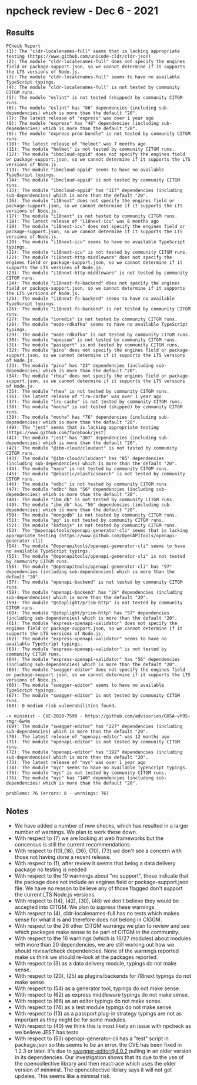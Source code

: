 # npcheck review - Dec 6 - 2021

## Results

```shell
PCheck Report
(1): The "cldr-localenames-full" seems that is lacking appropriate testing (https://www.github.com/unicode-cldr/cldr-json)
(2): The module "cldr-localenames-full" does not specify the engines field or package-support.json, so we cannot determine if it supports the LTS versions of Node.js.
(3): The module "cldr-localenames-full" seems to have no available TypeScript typings.
(4): The module "cldr-localenames-full" is not tested by community CITGM runs.
(5): The module "eslint" is not tested (skipped) by community CITGM runs.
(6): The module "eslint" has "86" dependencies (including sub-dependencies) which is more than the default "20".
(7): The latest release of "express" was over 1 year ago
(8): The module "express" has "48" dependencies (including sub-dependencies) which is more than the default "20".
(9): The module "express-prom-bundle" is not tested by community CITGM runs.
(10): The latest release of "helmet" was 7 months ago
(11): The module "helmet" is not tested by community CITGM runs.
(12): The module "ibmcloud-appid" does not specify the engines field or package-support.json, so we cannot determine if it supports the LTS versions of Node.js.
(13): The module "ibmcloud-appid" seems to have no available TypeScript typings.
(14): The module "ibmcloud-appid" is not tested by community CITGM runs.
(15): The module "ibmcloud-appid" has "117" dependencies (including sub-dependencies) which is more than the default "20".
(16): The module "i18next" does not specify the engines field or package-support.json, so we cannot determine if it supports the LTS versions of Node.js.
(17): The module "i18next" is not tested by community CITGM runs.
(18): The latest release of "i18next-icu" was 8 months ago
(19): The module "i18next-icu" does not specify the engines field or package-support.json, so we cannot determine if it supports the LTS versions of Node.js.
(20): The module "i18next-icu" seems to have no available TypeScript typings.
(21): The module "i18next-icu" is not tested by community CITGM runs.
(22): The module "i18next-http-middleware" does not specify the engines field or package-support.json, so we cannot determine if it supports the LTS versions of Node.js.
(23): The module "i18next-http-middleware" is not tested by community CITGM runs.
(24): The module "i18next-fs-backend" does not specify the engines field or package-support.json, so we cannot determine if it supports the LTS versions of Node.js.
(25): The module "i18next-fs-backend" seems to have no available TypeScript typings.
(26): The module "i18next-fs-backend" is not tested by community CITGM runs.
(27): The module "ioredis" is not tested by community CITGM runs.
(28): The module "node-rdkafka" seems to have no available TypeScript typings.
(29): The module "node-rdkafka" is not tested by community CITGM runs.
(30): The module "opossum" is not tested by community CITGM runs.
(31): The module "passport" is not tested by community CITGM runs.
(32): The module "pino" does not specify the engines field or package-support.json, so we cannot determine if it supports the LTS versions of Node.js.
(33): The module "pino" has "23" dependencies (including sub-dependencies) which is more than the default "20".
(34): The module "rhea" does not specify the engines field or package-support.json, so we cannot determine if it supports the LTS versions of Node.js.
(35): The module "rhea" is not tested by community CITGM runs.
(36): The latest release of "lru-cache" was over 1 year ago
(37): The module "lru-cache" is not tested by community CITGM runs.
(38): The module "mocha" is not tested (skipped) by community CITGM runs.
(39): The module "mocha" has "76" dependencies (including sub-dependencies) which is more than the default "20".
(40): The "jest" seems that is lacking appropriate testing (https://www.github.com/facebook/jest)
(41): The module "jest" has "307" dependencies (including sub-dependencies) which is more than the default "20".
(42): The module "@ibm-cloud/cloudant" is not tested by community CITGM runs.
(43): The module "@ibm-cloud/cloudant" has "85" dependencies (including sub-dependencies) which is more than the default "20".
(44): The module "nano" is not tested by community CITGM runs.
(45): The module "@elastic/elasticsearch" is not tested by community CITGM runs.
(46): The module "odbc" is not tested by community CITGM runs.
(47): The module "odbc" has "56" dependencies (including sub-dependencies) which is more than the default "20".
(48): The module "ibm_db" is not tested by community CITGM runs.
(49): The module "ibm_db" has "56" dependencies (including sub-dependencies) which is more than the default "20".
(50): The module "mongodb" is not tested by community CITGM runs.
(51): The module "pg" is not tested by community CITGM runs.
(52): The module "kafkajs" is not tested by community CITGM runs.
(53): The "@openapitools/openapi-generator-cli" seems that is lacking appropriate testing (https://www.github.com/OpenAPITools/openapi-generator-cli)
(54): The module "@openapitools/openapi-generator-cli" seems to have no available TypeScript typings.
(55): The module "@openapitools/openapi-generator-cli" is not tested by community CITGM runs.
(56): The module "@openapitools/openapi-generator-cli" has "97" dependencies (including sub-dependencies) which is more than the default "20".
(57): The module "openapi-backend" is not tested by community CITGM runs.
(58): The module "openapi-backend" has "28" dependencies (including sub-dependencies) which is more than the default "20".
(59): The module "@stoplight/prism-http" is not tested by community CITGM runs.
(60): The module "@stoplight/prism-http" has "57" dependencies (including sub-dependencies) which is more than the default "20".
(61): The module "express-openapi-validator" does not specify the engines field or package-support.json, so we cannot determine if it supports the LTS versions of Node.js.
(62): The module "express-openapi-validator" seems to have no available TypeScript typings.
(63): The module "express-openapi-validator" is not tested by community CITGM runs.
(64): The module "express-openapi-validator" has "56" dependencies (including sub-dependencies) which is more than the default "20".
(65): The module "swagger-editor" does not specify the engines field or package-support.json, so we cannot determine if it supports the LTS versions of Node.js.
(66): The module "swagger-editor" seems to have no available TypeScript typings.
(67): The module "swagger-editor" is not tested by community CITGM runs.
(68): 0 medium risk vulnerabilities found.

-> minimist - CVE-2020-7598 - https://github.com/advisories/GHSA-vh95-rmgr-6w4m
(69): The module "swagger-editor" has "227" dependencies (including sub-dependencies) which is more than the default "20".
(70): The latest release of "openapi-editor" was 12 months ago
(71): The module "openapi-editor" is not tested by community CITGM runs.
(72): The module "openapi-editor" has "192" dependencies (including sub-dependencies) which is more than the default "20".
(73): The latest release of "nyc" was over 1 year ago
(74): The module "nyc" seems to have no available TypeScript typings.
(75): The module "nyc" is not tested by community CITGM runs.
(76): The module "nyc" has "140" dependencies (including sub-dependencies) which is more than the default "20".

problems: 76 (errors: 0 - warnings: 76)
```

## Notes
* We have added a number of new checks, which has resulted in a larger number of warnings. We plan
  to work these down.
* With respect to (7) we are looking at web frameworks but the concensus is still the current recommendations
* With respect to (10),(18), (36), (70), (73) we don't see a concern with those not having done a recent release.
* With respect to (1), after review it seems that being a data delivery package no testing is needed
* With respect to the 10 warmings about "no support", those indicate that the package does not include
  an engines field or package-support.json file. We have no reason to believe any of those
  flagged don't support the current LTS Node.js versions.
* With respect to (14), (42), (30), (48) we don't believe they would be accepted into CITGM. We plan
  to supress these warnings.
* With respect to (4), cldr-localenames-full has no tests which makes sense for what it is and therefore
  does not belong in CIGGM.
* With respect to the 26 other CITGM warnings we plan to review and see which packages make sense to be
  part of CITGM in the community.
* With respect to the 16 warnings (which is 16/27 modules) about modules with more than 20 dependencies, we are still working out how we should review/check dependencies. None of the warnings reported make us think we should re-look at the packages reported.
* With respect to (3) as a data delivery module, typings do not make sense.
* With respect to (20), (25) as plugins/backends for i18next typings do not make sense.
* With respect to (54) as a generator tool, typings do not make sense.
* With respect to (62) as express middleware typings do not make sense.
* With respect to (66) as an editor typings do not make sense.
* With respect to (74) as a test module typings do not make sense.
* With respect to (13) as a passport plug-in strategy typings are not as important as they might be for some modules. 
* With respect to (40) we think this is most likely an issue with npcheck as we believe JEST has tests
* With respect to (53) openapi-generator-cli has a "test" script in package.json so this seems to be an error. 
the CVE has been fixed in 1.2.3 or later. It's due to swagger-editor@4.0.2 pulling in an older version in its dependencies. Our investigation shows that its due to the use of the opencollective library and then react-ace which
uses the older version of minimist.  The opencollective library says it will not get updates. This seems like a minimal risk.

